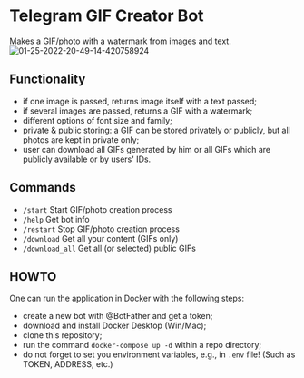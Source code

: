 # Telegram GIF Creator Bot
Makes a GIF/photo with a watermark from images and text.
![01-25-2022-20-49-14-420758924](https://user-images.githubusercontent.com/36673448/151058330-655ba17a-a1a0-45b2-8417-3a120b863606.GIF)

## Functionality
- if one image is passed, returns image itself with a text passed;
- if several images are passed, returns a GIF with a watermark;
- different options of font size and family;
- private & public storing: a GIF can be stored privately or publicly, but all photos are kept in private only;
- user can download all GIFs generated by him or all GIFs which are publicly available or by users' IDs.

## Commands
- `/start` Start GIF/photo creation process
- `/help` Get bot info
- `/restart` Stop GIF/photo creation process
- `/download` Get all your content (GIFs only)
- `/download_all` Get all (or selected) public GIFs

## HOWTO
One can run the application in Docker with the following steps:
- create a new bot with @BotFather and get a token;
- download and install Docker Desktop (Win/Mac);
- clone this repository;
- run the command `docker-compose up -d` within a repo directory;
- do not forget to set you environment variables, e.g., in `.env` file! (Such as TOKEN, ADDRESS, etc.)

